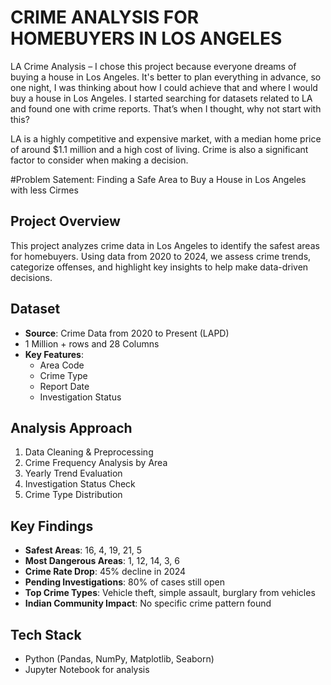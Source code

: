 # CRIME ANALYSIS FOR HOMEBUYERS IN LOS ANGELES

LA Crime Analysis – I chose this project because everyone dreams of buying a house in Los Angeles. It's better to plan everything in advance, so one night, I was thinking about how I could achieve that and where I would buy a house in Los Angeles. I started searching for datasets related to LA and found one with crime reports. That’s when I thought, why not start with this?

LA is a highly competitive and expensive market, with a median home price of around $1.1 million and a high cost of living. Crime is also a significant factor to consider when making a decision.



#Problem Satement: Finding a Safe Area to Buy a House in Los Angeles with less Cirmes  

## Project Overview  
This project analyzes crime data in Los Angeles to identify the safest areas for homebuyers. Using data from 2020 to 2024, we assess crime trends, categorize offenses, and highlight key insights to help make data-driven decisions.  


## Dataset  
- **Source**: Crime Data from 2020 to Present (LAPD)
- 1 Million + rows and 28 Columns  
- **Key Features**:  
  - Area Code  
  - Crime Type  
  - Report Date  
  - Investigation Status  

## Analysis Approach  
1. Data Cleaning & Preprocessing  
2. Crime Frequency Analysis by Area  
3. Yearly Trend Evaluation  
4. Investigation Status Check  
5. Crime Type Distribution  

## Key Findings  
- **Safest Areas**: 16, 4, 19, 21, 5  
- **Most Dangerous Areas**: 1, 12, 14, 3, 6  
- **Crime Rate Drop**: 45% decline in 2024  
- **Pending Investigations**: 80% of cases still open  
- **Top Crime Types**: Vehicle theft, simple assault, burglary from vehicles  
- **Indian Community Impact**: No specific crime pattern found  

## Tech Stack  
- Python (Pandas, NumPy, Matplotlib, Seaborn)  
- Jupyter Notebook for analysis  


